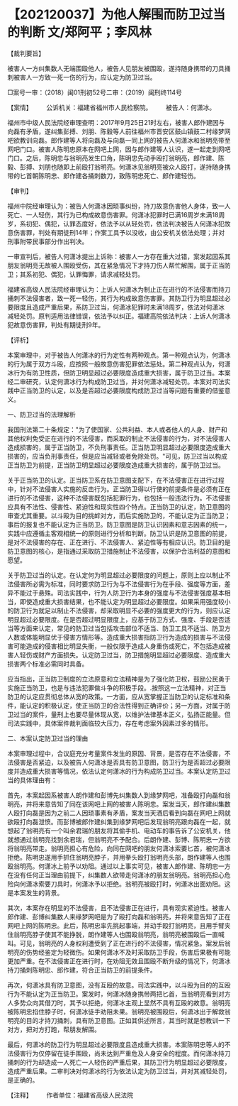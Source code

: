 # 【202120037】为他人解围而防卫过当的判断 文/郑阿平；李风林

【裁判要旨】

被害人一方纠集数人无端围殴他人，被告人见朋友被围殴，遂持随身携带的刀具捅刺被害人一方致一死一伤的行为，应认定为防卫过当。

□案号一审：（2018）闽01刑初52号二审：（2019）闽刑终114号

【案情】 　　公诉机关：福建省福州市人民检察院。 　　被告人：何潇冰。

福州市中级人民法院经审理查明：2017年9月25日21时左右，被害人郎作建因与向磊有矛盾，遂纠集彭搏、刘朋、陈毅等人前往福州市晋安区鼓山镇鼓二村缘梦网吧欲教训向磊。郎作建等人将向磊及与向磊一同上网的被告人何潇冰和翁明亮带至网吧门口。被害人陈明忠原本在网吧上网，因与郎作建等人认识，遂一起走到网吧门口。之后，陈明忠与翁明亮发生口角，陈明忠先动手殴打翁明亮，郎作建、陈毅、彭搏、刘朋也随即上前殴打翁明亮。何潇冰见翁明亮被众人殴打，遂持随身携带的匕首朝陈明忠、郎作建各捅刺数刀，致陈明忠死亡、郎作建轻伤。

【审判】

福州中院经审理认为：被告人何潇冰因琐事纠纷，持刀故意伤害他人身体，致一人死亡、一人轻伤，其行为已构成故意伤害罪。何潇冰犯罪时已满16周岁未满18周岁，系初犯、偶犯，认罪态度好，依法予以从轻处罚，依法判决被告人何潇冰犯故意伤害罪，判处有期徒刑14年；作案工具予以没收，由公安机关依法处理；并对刑事附带民事部分作出判决。

一审宣判后，被告人何潇冰提出上诉称：被害人一方存在重大过错，案发起因系其朋友翁明亮无故被人围殴受伤，其在紧急情况下才持刀伤人帮忙解围，属于正当防卫；其系初犯、偶犯，认罪悔罪，请求减轻处罚。

福建省高级人民法院经审理认为：上诉人何潇冰为制止正在进行的不法侵害而持刀捅刺不法侵害者，致一死一轻伤，其行为构成故意伤害罪。其防卫行为明显超过必要限度且造成严重后果，系防卫过当，何潇冰犯罪时未满18周岁，依法对何潇冰减轻处罚。原判适用法律错误，依法予以纠正。福建高院依法判决：上诉人何潇冰犯故意伤害罪，判处有期徒刑9年。

【评析】

本案审理中，对于被告人何潇冰的行为定性有两种观点。第一种观点认为，何潇冰的行为属于双方斗殴，应按照一般故意伤害犯罪依法惩处。第二种观点认为，何潇冰行为有防卫性质，但防卫明显超过必要限度造成重大损害，属于防卫过当。本案经二审研究，认定何潇冰行为构成防卫过当，并对何潇冰减轻处罚。本案对司法实践中正当防卫的认定，以及是否超过必要限度构成防卫过当等问题有重要的借鉴意义。

一、防卫过当的法理解析

我国刑法第二十条规定："为了使国家、公共利益、本人或者他人的人身、财产和其他权利免受正在进行的不法侵害，而采取的制止不法侵害的行为，对不法侵害人造成损害的，属于正当防卫，不负刑事责任。正当防卫明显超过必要限度造成重大损害的，应当负刑事责任，但是应当减轻或者免除处罚。"可见，防卫过当以构成正当防卫为前提，正当防卫明显超过必要限度造成重大损害的，属于防卫过当。

关于正当防卫的认定。正当防卫系在防卫意图支配下，在不法侵害正在进行过程中，针对不法侵害人实施的反击行为。正当防卫得以行使的前提条件是必须有正在进行的不法侵害，这种不法侵害既包括犯罪行为，也包括一般违法行为。不法侵害应具有不法性、侵害性、紧迫性和现实性四个特点。正当防卫的认定，防卫意图的审查尤其重要。以斗殴为目的挑衅对方，而后实施防卫的，不能认定为正当防卫；事后的报复也不能认定为正当防卫。防卫意图是防卫认识因素和意志因素的统一，实践中应遵循主客观相统一的原则进行分析和判断。防卫认识是防卫意图的前提，是对不法侵害的存在、正在进行、不法侵害人、紧迫性等有相应认识。防卫目的是防卫意图的核心，是指通过采取防卫措施制止不法侵害，以保护合法利益的意图和愿望。

关于防卫过当的认定。在认定何为明显超过必要限度的问题上，原则上应以制止不法侵害所必需为标准，同时要求防卫行为与不法侵害行为在手段、强度等方面，差异不能过于悬殊。司法实践中，行为人防卫行为本身的强度与不法侵害强度基本相当，即使造成重大损害结果，也不能认定为明显超过必要限度。如果采用强度较小的防卫行为就足以制止不法侵害，却采取明显不必要的强度更大的行为，则应认定明显超过必要限度。在是否超过明显限度上，应基于防卫方式、强度、手段是否适当等方面来认定，常见的防卫过当包括攻击部位不适当、防卫工具不适当、防卫方人数或体能明显优于侵害方情形等。造成重大损害指防卫行为造成的损害与不法侵害可能造成的侵害相比明显失衡，一般仅限于造成人身重伤或死亡，不包括造成被害人轻伤或财产方面损失。认定防卫过当，防卫措施明显超过必要限度、造成重大损害两个标准必需同时具备。

应当指出，正当防卫制度的立法原意和立法精神是为了强化防卫权，鼓励公民勇于实施正当防卫，也是与违法犯罪做斗争的积极手段。.按照这一立法精神，对正当防卫的认定应贯彻总体从宽的政策。一方面，应从宽掌握正当防卫的认定标准和条件，能认定的积极认定，使正当防卫的合法性得到正确评价；另一方面，对属于防卫过当的案件，量刑上也要尽量体现从宽，以维护法律基本正义，弘扬正能量。但司法实践中，具体案件裁判面临较大压力，存在考虑案外因素过多的情形。

二、本案认定防卫过当的理由

本案审理过程中，合议庭充分考量案件发生的原因、背景，是否存在不法侵害，不法侵害是否紧迫，以及被告人何潇冰是否具有防卫意图，防卫行为是否超过必要限度并造成重大损害等情况，依法认定何潇冰的行为构成防卫过当。本案认定防卫过当的具体理由有：

首先，本案起因系被害人朗作建和彭博先纠集数人到缘梦网吧，准备殴打向磊和翁明亮，并将来意告知了同在该网吧上网的被害人陈明忠。案发当天，郎作建纠集数人殴打向磊是因为之前二人因琐事素有矛盾，案发当天酒后看到向磊在网吧上网就欲殴打向磊泄愤。而彭博被郎作建纠集到缘梦网吧后发现翁明亮跟向磊在一起，就想起了翁明亮有一个叫余君瑞的朋友将其偷手机、电动车的事告诉了公安机关，他就想通过翁明亮找到余君瑞，但翁明亮不予配合。后朗作建、彭博、陈明忠一方欲将翁明亮带走。翁明亮担心有危险，向同在网吧的朋友何潇冰索要匕首，被何潇冰拒绝。陈明忠遂用手抓住翁明亮脖子，并用拳头殴打翁明亮头部，朗作建等人也围殴翁明亮。何潇冰上前予以劝阻。通过以上事实可见，被害人郎作建、陈明忠一方在没有任何正当理由前提下，纠集数人欲带走何潇冰的朋友翁明亮。翁明亮担心危险向何潇冰索要刀具时，何潇冰予以拒绝。翁明亮被殴打时，何潇冰出面劝阻。这是本案发生的背景。

其次，本案存在明显的不法侵害，且不法侵害正在进行，具有现实紧迫性。被害人郎作建、彭博纠集数人来缘梦网吧是为了殴打向磊和翁明亮，并将来意告知了正在网吧上网的陈明忠。此后，陈明忠率先挑起事端，并动手殴打翁明亮，且用手臂夹住翁明亮脖子使其不能挣脱，朗作建等人也围殴翁明亮，翁明亮被围殴后一直喊叫。可见，翁明亮的人身权利遭受到了正在进行的不法侵害，情况紧急。案发后翁明亮的伤势经鉴定为轻微伤。如果何潇冰不及时采取防卫手段，伤害后果极有可能更加严重。在不法侵害正在进行时，在劝阻无效且围殴不断升级的情况下，何潇冰持刀捅刺陈明忠、郎作建，符合正当防卫的前提条件。

再次，何潇冰具有防卫意图，没有互殴的故意。司法实践中，以斗殴为目的的互殴行为不能认定为正当防卫。案发时，何潇冰随身携带两把匕首，当翁明亮看到对方人多势众向其借刀时，其予以拒绝，何潇冰主观上显然不具有互殴的故意。翁明亮被陈明忠掐住脖子时，何潇冰徒手劝阻未果。翁明亮被围殴后，何潇冰出于解救翁明亮的目的才持刀捅刺，具有防卫意图。正如其供述所言，其当时就是想教训一下对方，把对方打跑，帮朋友解围。

最后，何潇冰的防卫行为明显超过必要限度且造成重大损害。本案陈明忠等人的不法侵害行为仅停留在徒手围殴，尚未达到严重危及人身安全的程度。而何潇冰持刀捅刺的行为却造成一人死亡一人轻伤的严重后果，其防卫行为明显超过必要限度，造成严重后果。二审判决对何潇冰的行为依法认定为防卫过当，并对其减轻处罚，是正确的。

【注释】 　　作者单位：福建省高级人民法院